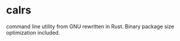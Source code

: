 # calrs
command line utility from GNU rewritten in Rust. Binary package size optimization included.
